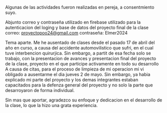 Algunas de las actividades fueron realizadas en pereja, a consentmiento suyo.

Abjunto correo y contraseña utilizado en firebase utilizado para la autenticacion del loging y base de datos del proyecto final de la clase
correo:     proyectopoo24@gmail.com
contraseña: Elmer2024


Tema aparte.
Me he ausentado de clases desde el pasado 17 de abril del año en curso, a causa del accidente automovilistico que sufri, en el cual tuve interbencion quirurjica.
Sin embargo, a partit de esa fecha solo se trabajo, con la presentacion de avances y presentacion final del proyecto de la clase, proyecto en el que participe activamente en todo su desarrollo
A causa de citas, para el proceso de limpieza de mi operacion mi vi obligado a ausentarme el dia jueves 2 de mayo. Sin embargo, ya habia explicado mi parte del proyecto y los demas integrantes
estaban capacitados para la defenza general del proyecto y no solo la parte que desarroyaron de forma individual.

Sin mas que aportar, agradezco su enfoque y dedicacion en el desarrollo de la clase, lo que la hizo una grata experiencia.
